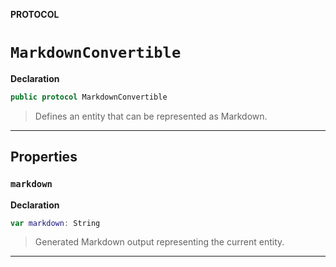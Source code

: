 **PROTOCOL**
# `MarkdownConvertible`

**Declaration**
```swift
public protocol MarkdownConvertible
```



> Defines an entity that can be represented as Markdown.

--------------------

## Properties
### `markdown`

**Declaration**
```swift
var markdown: String
```



> Generated Markdown output representing the current entity.

--------------------


